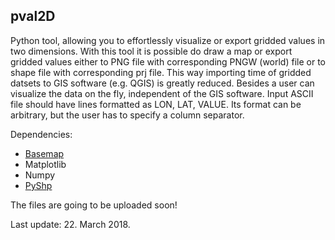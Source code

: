 ## pval2D
Python tool, allowing you to effortlessly visualize or export gridded values in two dimensions. With this tool it is possible do draw a map or export gridded values either to PNG file with corresponding PNGW (world) file or to shape file with corresponding prj file. This way importing time of gridded datsets to GIS software (e.g. QGIS) is greatly reduced. Besides a user can visualize the data on the fly, independent of the GIS software. Input ASCII file should have lines formatted as LON, LAT, VALUE. Its format can be arbitrary, but the user has to specify a column separator.

Dependencies:
- [Basemap](https://matplotlib.org/basemap/)
- Matplotlib
- Numpy
- [PyShp](https://pypi.python.org/pypi/pyshp)

The files are going to be uploaded soon!

Last update: 22. March 2018.
